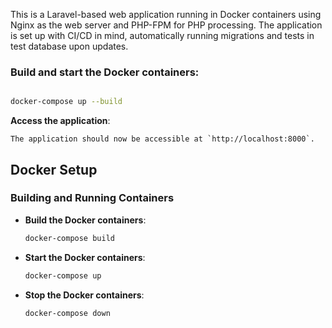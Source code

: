 This is a Laravel-based web application running in Docker containers using Nginx as the web server and PHP-FPM for PHP processing. The application is set up with CI/CD in mind, automatically running migrations and tests in test database upon updates.



### Build and start the Docker containers:

```bash

docker-compose up --build
```

**Access the application**:

    The application should now be accessible at `http://localhost:8000`.


    
## Docker Setup

### Building and Running Containers

- **Build the Docker containers**:

    ```bash
    docker-compose build
    ```

- **Start the Docker containers**:

    ```bash
    docker-compose up
    ```

- **Stop the Docker containers**:

    ```bash
    docker-compose down
    ```